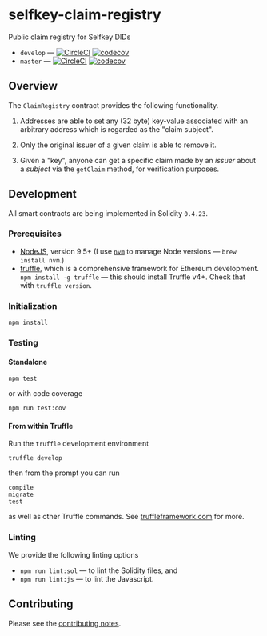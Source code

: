 # selfkey-claim-registry
Public claim registry for Selfkey DIDs

* `develop` — [![CircleCI](https://circleci.com/gh/SelfKeyFoundation/selfkey-claim-registry/tree/develop.svg?style=svg)](https://circleci.com/gh/SelfKeyFoundation/selfkey-claim-registry/tree/develop) [![codecov](https://codecov.io/gh/SelfKeyFoundation/selfkey-claim-registry/branch/develop/graph/badge.svg)](https://codecov.io/gh/SelfKeyFoundation/selfkey-claim-registry)
* `master` — [![CircleCI](https://circleci.com/gh/SelfKeyFoundation/selfkey-claim-registry/tree/master.svg?style=svg)](https://circleci.com/gh/SelfKeyFoundation/selfkey-claim-registry/tree/master) [![codecov](https://codecov.io/gh/SelfKeyFoundation/selfkey-claim-registry/branch/master/graph/badge.svg)](https://codecov.io/gh/SelfKeyFoundation/selfkey-claim-registry)

## Overview

The `ClaimRegistry` contract provides the following functionality.

1. Addresses are able to set any (32 byte) key-value associated with an arbitrary address which is
regarded as the "claim subject".

2. Only the original issuer of a given claim is able to remove it.

3. Given a "key", anyone can get a specific claim made by an _issuer_ about a _subject_ via the
`getClaim` method, for verification purposes.

## Development

All smart contracts are being implemented in Solidity `0.4.23`.

### Prerequisites

* [NodeJS](htps://nodejs.org), version 9.5+ (I use [`nvm`](https://github.com/creationix/nvm) to manage Node versions — `brew install nvm`.)
* [truffle](http://truffleframework.com/), which is a comprehensive framework for Ethereum development. `npm install -g truffle` — this should install Truffle v4+.  Check that with `truffle version`.

### Initialization

    npm install

### Testing

#### Standalone

    npm test

or with code coverage

    npm run test:cov

#### From within Truffle

Run the `truffle` development environment

    truffle develop

then from the prompt you can run

    compile
    migrate
    test

as well as other Truffle commands. See [truffleframework.com](http://truffleframework.com) for more.

### Linting

We provide the following linting options

* `npm run lint:sol` — to lint the Solidity files, and
* `npm run lint:js` — to lint the Javascript.

## Contributing

Please see the [contributing notes](CONTRIBUTING.md).
